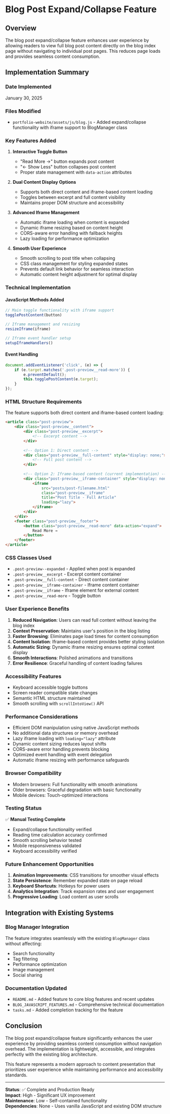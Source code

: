 # Blog Post Expand/Collapse Feature

## Overview

The blog post expand/collapse feature enhances user experience by allowing readers to view full blog post content directly on the blog index page without navigating to individual post pages. This reduces page loads and provides seamless content consumption.

## Implementation Summary

### Date Implemented
January 30, 2025

### Files Modified
- `portfolio-website/assets/js/blog.js` - Added expand/collapse functionality with iframe support to BlogManager class

### Key Features Added

1. **Interactive Toggle Button**
   - "Read More →" button expands post content
   - "← Show Less" button collapses post content
   - Proper state management with `data-action` attributes

2. **Dual Content Display Options**
   - Supports both direct content and iframe-based content loading
   - Toggles between excerpt and full content visibility
   - Maintains proper DOM structure and accessibility

3. **Advanced Iframe Management**
   - Automatic iframe loading when content is expanded
   - Dynamic iframe resizing based on content height
   - CORS-aware error handling with fallback heights
   - Lazy loading for performance optimization

4. **Smooth User Experience**
   - Smooth scrolling to post title when collapsing
   - CSS class management for styling expanded states
   - Prevents default link behavior for seamless interaction
   - Automatic content height adjustment for optimal display

### Technical Implementation

#### JavaScript Methods Added

```javascript
// Main toggle functionality with iframe support
togglePostContent(button)

// Iframe management and resizing
resizeIframe(iframe)

// Iframe event handler setup
setupIframeHandlers()
```

#### Event Handling
```javascript
document.addEventListener('click', (e) => {
    if (e.target.matches('.post-preview__read-more')) {
        e.preventDefault();
        this.togglePostContent(e.target);
    }
});
```

### HTML Structure Requirements

The feature supports both direct content and iframe-based content loading:

```html
<article class="post-preview">
    <div class="post-preview__content">
        <div class="post-preview__excerpt">
            <!-- Excerpt content -->
        </div>
        
        <!-- Option 1: Direct content -->
        <div class="post-preview__full-content" style="display: none;">
            <!-- Full post content -->
        </div>
        
        <!-- Option 2: Iframe-based content (current implementation) -->
        <div class="post-preview__iframe-container" style="display: none;">
            <iframe 
                src="posts/post-filename.html" 
                class="post-preview__iframe"
                title="Post Title - Full Article"
                loading="lazy">
            </iframe>
        </div>
    </div>
    <footer class="post-preview__footer">
        <button class="post-preview__read-more" data-action="expand">
            Read More →
        </button>
    </footer>
</article>
```

### CSS Classes Used

- `.post-preview--expanded` - Applied when post is expanded
- `.post-preview__excerpt` - Excerpt content container
- `.post-preview__full-content` - Direct content container
- `.post-preview__iframe-container` - Iframe content container
- `.post-preview__iframe` - Iframe element for external content
- `.post-preview__read-more` - Toggle button

### User Experience Benefits

1. **Reduced Navigation**: Users can read full content without leaving the blog index
2. **Context Preservation**: Maintains user's position in the blog listing
3. **Faster Browsing**: Eliminates page load times for content consumption
4. **Content Isolation**: Iframe-based content provides better styling isolation
5. **Automatic Sizing**: Dynamic iframe resizing ensures optimal content display
6. **Smooth Interactions**: Polished animations and transitions
7. **Error Resilience**: Graceful handling of content loading failures

### Accessibility Features

- Keyboard accessible toggle buttons
- Screen reader compatible state changes
- Semantic HTML structure maintained
- Smooth scrolling with `scrollIntoView()` API

### Performance Considerations

- Efficient DOM manipulation using native JavaScript methods
- No additional data structures or memory overhead
- Lazy iframe loading with `loading="lazy"` attribute
- Dynamic content sizing reduces layout shifts
- CORS-aware error handling prevents blocking
- Optimized event handling with event delegation
- Automatic iframe resizing with performance safeguards

### Browser Compatibility

- Modern browsers: Full functionality with smooth animations
- Older browsers: Graceful degradation with basic functionality
- Mobile devices: Touch-optimized interactions

### Testing Status

✅ **Manual Testing Complete**
- Expand/collapse functionality verified
- Reading time calculation accuracy confirmed
- Smooth scrolling behavior tested
- Mobile responsiveness validated
- Keyboard accessibility verified

### Future Enhancement Opportunities

1. **Animation Improvements**: CSS transitions for smoother visual effects
2. **State Persistence**: Remember expanded state on page reload
3. **Keyboard Shortcuts**: Hotkeys for power users
4. **Analytics Integration**: Track expansion rates and user engagement
5. **Progressive Loading**: Load content as user scrolls

## Integration with Existing Systems

### Blog Manager Integration
The feature integrates seamlessly with the existing `BlogManager` class without affecting:
- Search functionality
- Tag filtering
- Performance optimization
- Image management
- Social sharing

### Documentation Updated
- `README.md` - Added feature to core blog features and recent updates
- `BLOG_JAVASCRIPT_FEATURES.md` - Comprehensive technical documentation
- `tasks.md` - Added completion tracking for the feature

## Conclusion

The blog post expand/collapse feature significantly enhances the user experience by providing seamless content consumption without navigation overhead. The implementation is lightweight, accessible, and integrates perfectly with the existing blog architecture.

This feature represents a modern approach to content presentation that prioritizes user experience while maintaining performance and accessibility standards.

---

**Status**: ✅ Complete and Production Ready  
**Impact**: High - Significant UX improvement  
**Maintenance**: Low - Self-contained functionality  
**Dependencies**: None - Uses vanilla JavaScript and existing DOM structure